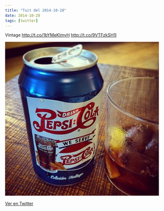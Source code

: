 ```yaml
---
title: "Tuit del 2014-10-28"
date: 2014-10-28
tags: [twitter]
---
```


Vintage http://t.co/1bYMeKImyH http://t.co/9VTFzkSH1I

![Imagen](/assets/images/527046301771644929-B1Bx0aKIQAAYsTM.jpg)

[Ver en Twitter](https://twitter.com/i/web/status/527046301771644929)
